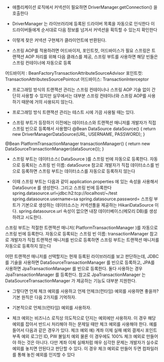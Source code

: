 - 애플리케이션 로직에서 커넥션이 필요하면 DriverManager.getConnection() 을 호출한다

- DriverManager 는 라이브러리에 등록된 드라이버 목록을 자동으로 인식한다
이 드라이버들에게 순서대로 다음 정보를 넘겨서 커넥션을 획득할 수 있는지 확인한다

- 이렇게 찾은 커넥션 구현체가 클라이언트에 반환된다.

- 스프링 AOP를 적용하려면 어드바이저, 포인트컷, 어드바이스가 필요
스프링은 트랜잭션 AOP 처리를 위해 다음 클래스를 제공, 스프링 부트를 사용하면 해당 빈들은 스프링 컨테이너에 자동으로 등록

어드바이저 : BeanFactoryTransactionAttributeSourceAdvisor
포인트컷: TransactionAttributesSourcePointcut
어드바이스: TransactionInterceptor

- 프로그래밍 방식의 트랜잭션 관리는 스프링 컨테이너나 스프링 AOP 기술 없이 간단히 사용할 수 있지만
실무에서는 대부분 스프링 컨테이너와 스프링 AOP를 사용하기 때문에 거의 사용되지 않는다.

- 프로그래밍 방식 트랜잭션 관리는 테스트 시에 가끔 사용될 때는 있다.

- 스프링 부트가 등장하기 이전에는 데이터소스와 트랜잭션 매니저를 개발자가 직접 스프링 빈으로 등록해서 사용했다
@Bean
DataSource dataSource() {
 return new DriverManagerDataSource(URL, USERNAME, PASSWORD);
}

@Bean
PlatformTransactionManager transactionManager() {
 return new DataSourceTransactionManager(dataSource());
}

- 스프링 부트는 데이터소스( DataSource )를 스프링 빈에 자동으로 등록한다.
자동으로 등록되는 스프링 빈 이름: dataSource
참고로 개발자가 직접 데이터소스를 빈으로 등록하면 스프링 부트는 데이터소스를 자동으로 등록하지 않는다

- 이때 스프링 부트는 다음과 같이 application.properties 에 있는 속성을 사용해서 DataSource 를 생성한다. 
그리고 스프링 빈에 등록한다
spring.datasource.url=jdbc:h2:tcp://localhost/~/test
spring.datasource.username=sa
spring.datasource.password=
스프링 부트가 기본으로 생성하는 데이터소스는 커넥션풀을 제공하는 HikariDataSource 이다. 
spring.datasource.url 속성이 없으면 내장 데이터베이스(메모리 DB)를 생성하려고 시도한다.

스프링 부트는 적절한 트랜잭션 매니저( PlatformTransactionManager )를 자동으로 스프링 빈에 등록한다.
자동으로 등록되는 스프링 빈 이름: transactionManager
참고로 개발자가 직접 트랜잭션 매니저를 빈으로 등록하면 스프링 부트는 트랜잭션 매니저를 자동으로 등록하지 않는다

어떤 트랜잭션 매니저를 선택할지는 현재 등록된 라이브러리를 보고 판단하는데, JDBC를 기술을 사용하면
DataSourceTransactionManager 를 빈으로 등록하고, JPA를 사용하면 JpaTransactionManager 를
빈으로 등록한다. 둘다 사용하는 경우 JpaTransactionManager 를 등록한다. 참고로
JpaTransactionManager 는 DataSourceTransactionManager 가 제공하는 기능도 대부분 지원한다.


- 그렇다면 언제 체크 예외를 사용하고 언제 언체크(런타임) 예외를 사용하면 좋을까?
기본 원칙은 다음 2가지를 기억하자.

- 기본적으로 언체크(런타임) 예외를 사용하자.

- 체크 예외는 비즈니스 로직상 의도적으로 던지는 예외에만 사용하자.
이 경우 해당 예외를 잡아서 반드시 처리해야 하는 문제일 때만 체크 예외를 사용해야 한다. 
예를 들어서 다음과 같은 경우가 있다. 
체크 예외 예)
    계좌 이체 실패 예외
    결제시 포인트 부족 예외
    로그인 ID, PW 불일치 예외
물론 이 경우에도 100% 체크 예외로 만들어야 하는 것은 아니다. 다만 계좌 이체 실패처럼 매우
심각한 문제는 개발자가 실수로 예외를 놓치면 안된다고 판단할 수 있다. 이 경우 체크 예외로 만들어
두면 컴파일러를 통해 놓친 예외를 인지할 수 있다
